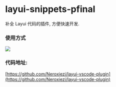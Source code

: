 # layui-snippets-pfinal

补全 Layui 代码的插件, 方便快速开发.

### 使用方式

![](https://nero_xeizi.gitee.io/pic/help.gif)

### 代码地址:

[https://github.com/Neroxiezi/layui-vscode-plugin](https://github.com/Neroxiezi/layui-vscode-plugin)

